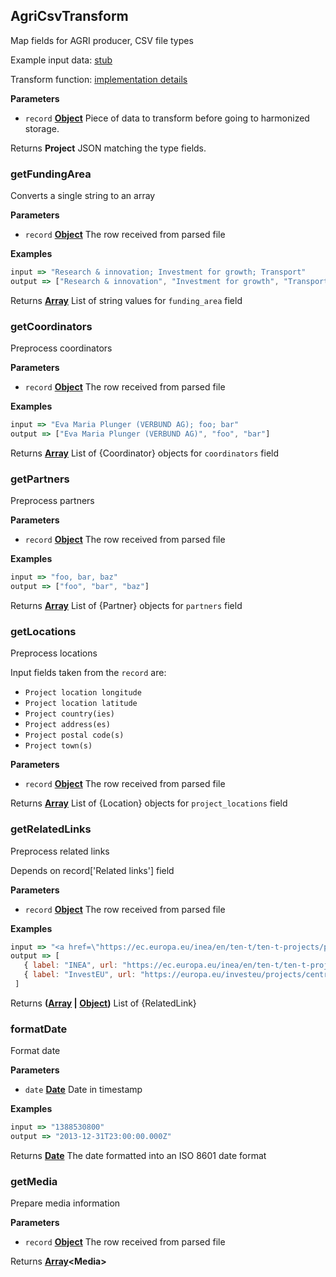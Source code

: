 <!-- Generated by documentation.js. Update this documentation by updating the source code. -->

## AgriCsvTransform

Map fields for AGRI producer, CSV file types

Example input data: [stub][1]

Transform function: [implementation details][2]

**Parameters**

-   `record` **[Object][3]** Piece of data to transform before going to harmonized storage.

Returns **Project** JSON matching the type fields.

### getFundingArea

Converts a single string to an array

**Parameters**

-   `record` **[Object][3]** The row received from parsed file

**Examples**

```javascript
input => "Research & innovation; Investment for growth; Transport"
output => ["Research & innovation", "Investment for growth", "Transport"]
```

Returns **[Array][4]** List of string values for `funding_area` field

### getCoordinators

Preprocess coordinators

**Parameters**

-   `record` **[Object][3]** The row received from parsed file

**Examples**

```javascript
input => "Eva Maria Plunger (VERBUND AG); foo; bar"
output => ["Eva Maria Plunger (VERBUND AG)", "foo", "bar"]
```

Returns **[Array][4]** List of {Coordinator} objects for `coordinators` field

### getPartners

Preprocess partners

**Parameters**

-   `record` **[Object][3]** The row received from parsed file

**Examples**

```javascript
input => "foo, bar, baz"
output => ["foo", "bar", "baz"]
```

Returns **[Array][4]** List of {Partner} objects for `partners` field

### getLocations

Preprocess locations

Input fields taken from the `record` are:

-   `Project location longitude`
-   `Project location latitude`
-   `Project country(ies)`
-   `Project address(es)`
-   `Project postal code(s)`
-   `Project town(s)`

**Parameters**

-   `record` **[Object][3]** The row received from parsed file

Returns **[Array][4]** List of {Location} objects for `project_locations` field

### getRelatedLinks

Preprocess related links

Depends on record['Related links'] field

**Parameters**

-   `record` **[Object][3]** The row received from parsed file

**Examples**

```javascript
input => "<a href=\"https://ec.europa.eu/inea/en/ten-t/ten-t-projects/projects-by-country/multi-country/2013-eu-92069-s\">INEA</a>;<a href=\"https://europa.eu/investeu/projects/central-european-green-corridors_en\">InvestEU</a>"
output => [
   { label: "INEA", url: "https://ec.europa.eu/inea/en/ten-t/ten-t-projects/projects-by-country/multi-country/2013-eu-92069-s" }
   { label: "InvestEU", url: "https://europa.eu/investeu/projects/central-european-green-corridors_en" }
 ]
```

Returns **([Array][4] \| [Object][3])** List of {RelatedLink}

### formatDate

Format date

**Parameters**

-   `date` **[Date][5]** Date in timestamp

**Examples**

```javascript
input => "1388530800"
output => "2013-12-31T23:00:00.000Z"
```

Returns **[Date][5]** The date formatted into an ISO 8601 date format

### getMedia

Prepare media information

**Parameters**

-   `record` **[Object][3]** The row received from parsed file

Returns **[Array][4]&lt;Media>** 

[1]: https://github.com/ec-europa/eubfr-data-lake/blob/master/services/ingestion/etl/agri/csv/test/stubs/record.json

[2]: https://github.com/ec-europa/eubfr-data-lake/blob/master/services/ingestion/etl/agri/csv/src/lib/transform.js

[3]: https://developer.mozilla.org/docs/Web/JavaScript/Reference/Global_Objects/Object

[4]: https://developer.mozilla.org/docs/Web/JavaScript/Reference/Global_Objects/Array

[5]: https://developer.mozilla.org/docs/Web/JavaScript/Reference/Global_Objects/Date
